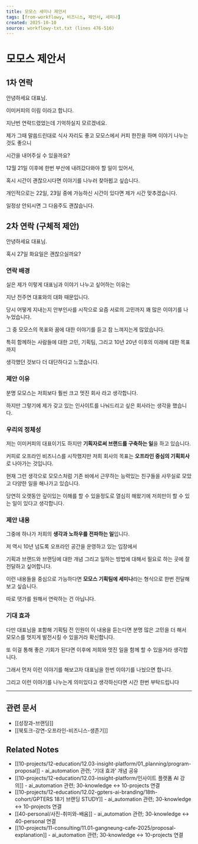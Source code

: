 ```yaml
---
title: 모모스 세미나 제안서
tags: [from-workflowy, 비즈니스, 제안서, 세미나]
created: 2025-10-10
source: workflowy-txt.txt (lines 476-516)
---
```


# 모모스 제안서

## 1차 연락

안녕하세요 대표님.

이미커피의 이림 이라고 합니다.

지난번 연락드렸었는데 기억하실지 모르겠네요.

제가 그때 말씀드린대로 식사 자리도 좋고 모모스에서 커피 한잔을 하며 이야기 나누는 것도 좋으니

시간을 내어주실 수 있을까요?

12월 21일 이후에 한번 부산에 내려갔다와야 할 일이 있어서,

혹시 시간이 괜찮으시다면 이야기를 나누러 찾아뵙고 싶습니다.

개인적으로는 22일, 23일 중에 가능하신 시간이 있다면 제가 시간 맞추겠습니다.

일정상 안되시면 그 다음주도 괜찮습니다.

## 2차 연락 (구체적 제안)

안녕하세요 대표님.

혹시 27일 화요일은 괜찮으실까요?

### 연락 배경

실은 제가 이렇게 대표님과 이야기 나누고 싶어하는 이유는

지난 전주연 대표와의 대화 때문입니다.

당시 어떻게 지내는지 안부인사를 시작으로 요즘 서로의 고민까지 꽤 많은 이야기를 나누었습니다.

그 중 모모스의 목표와 꿈에 대한 이야기를 듣고 참 느껴지는게 많았습니다.

특히 함께하는 사람들에 대한 고민, 기획팀, 그리고 10년 20년 이후의 미래에 대한 목표까지

생각했던 것보다 더 대단하다고 느꼈습니다.

### 제안 이유

분명 모모스는 저희보다 훨씬 크고 멋진 회사 라고 생각합니다.

하지만 그렇기에 제가 갖고 있는 인사이트를 나눠드리고 싶은 회사라는 생각을 했습니다.

### 우리의 정체성

저는 이미커피의 대표이기도 하지만 **기획자로써 브랜드를 구축하는 일**을 하고 있습니다.

커피로 오프라인 비즈니스를 시작했지만 저희 회사의 목표는 **오프라인 중심의 기획회사**로 나아가는 것입니다.

현재 그런 생각으로 모모스처럼 기존 바에서 근무하는 능력있는 친구들을 사무실로 모았고 다양한 일을 해나가고 있습니다.

당연히 오랫동안 깊이있는 이해를 할 수 있을정도로 열심히 해왔기에 저희만이 할 수 있는 일이 있다고 생각합니다.

### 제안 내용

그중에 하나가 저희의 **생각과 노하우를 전파하는 일**입니다.

저 역시 10년 넘도록 오프라인 공간을 운영하고 있는 입장에서

기획과 브랜드와 브랜딩에 대한 개념 그리고 일하는 방법에 대해서 필요로 하는 곳에 잘 전달하고 싶어합니다.

이런 내용들을 중심으로 가능하다면 **모모스 기획팀에 세미나**라는 형식으로 한번 전달해 보고 싶습니다.

따로 댓가를 원해서 연락하는 건 아닙니다.

### 기대 효과

다만 대표님을 포함해 기획팀 전 인원이 이 내용을 듣는다면 분명 많은 고민을 더 해서 모모스를 멋지게 발전시킬 수 있을거라 확신합니다.

또 이걸 통해 좋은 기회가 된다면 이후에 저희와 멋진 일을 함께 할 수 있을거라 생각합니다.

그래서 먼저 이런 이야기를 해보고자 대표님을 한번 이야기를 나눴으면 합니다.

그리고 이런 이야기를 나누는게 의미있다고 생각하신다면 시간 한번 부탁드립니다

---

## 관련 문서
- [[성장과-브랜딩]]
- [[북토크-강연-오프라인-비즈니스-생존기]]

## Related Notes

- [[10-projects/12-education/12.03-insight-platform/01_planning/program-proposal]] - ai_automation 관련; '기대 효과' 개념 공유
- [[10-projects/12-education/12.03-insight-platform/인사이트 플랫폼 AI 강의]] - ai_automation 관련; 30-knowledge ↔ 10-projects 연결
- [[10-projects/12-education/12.02-gpters-ai-branding/18th-cohort/GPTERS 18기 브랜딩 STUDY]] - ai_automation 관련; 30-knowledge ↔ 10-projects 연결
- [[40-personal/사진-취미와-배움]] - ai_automation 관련; 30-knowledge ↔ 40-personal 연결
- [[10-projects/11-consulting/11.01-gangneung-cafe-2025/proposal-explanation]] - ai_automation 관련; 30-knowledge ↔ 10-projects 연결
